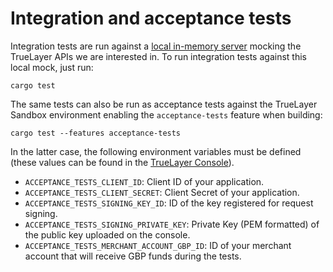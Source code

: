 # Integration and acceptance tests

Integration tests are run against a [local in-memory server](common/mock_server)
mocking the TrueLayer APIs we are interested in. To run integration tests against
this local mock, just run:

```shell
cargo test
```

The same tests can also be run as acceptance tests against the TrueLayer Sandbox
environment enabling the `acceptance-tests` feature when building:

```shell
cargo test --features acceptance-tests
```

In the latter case, the following environment variables must be defined
(these values can be found in the [TrueLayer Console](https://console.truelayer.com)).

- `ACCEPTANCE_TESTS_CLIENT_ID`: Client ID of your application.
- `ACCEPTANCE_TESTS_CLIENT_SECRET`: Client Secret of your application.
- `ACCEPTANCE_TESTS_SIGNING_KEY_ID`: ID of the key registered for request signing.
- `ACCEPTANCE_TESTS_SIGNING_PRIVATE_KEY`: Private Key (PEM formatted) of the public key uploaded on the console.
- `ACCEPTANCE_TESTS_MERCHANT_ACCOUNT_GBP_ID`: ID of your merchant account that will receive GBP funds during the tests.